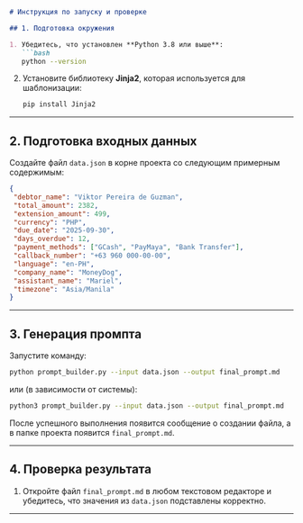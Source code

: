 
````markdown
# Инструкция по запуску и проверке

## 1. Подготовка окружения

1. Убедитесь, что установлен **Python 3.8 или выше**:  
   ```bash
   python --version
````

2. Установите библиотеку **Jinja2**, которая используется для шаблонизации:

   ```bash
   pip install Jinja2
   ```

---

## 2. Подготовка входных данных

Создайте файл `data.json` в корне проекта со следующим примерным содержимым:

```json
{
 "debtor_name": "Viktor Pereira de Guzman",
 "total_amount": 2382,
 "extension_amount": 499,
 "currency": "PHP",
 "due_date": "2025-09-30",
 "days_overdue": 12,
 "payment_methods": ["GCash", "PayMaya", "Bank Transfer"],
 "callback_number": "+63 960 000-00-00",
 "language": "en-PH",
 "company_name": "MoneyDog",
 "assistant_name": "Mariel",
 "timezone": "Asia/Manila"
}
```

---

## 3. Генерация промпта

Запустите команду:

```bash
python prompt_builder.py --input data.json --output final_prompt.md
```

или (в зависимости от системы):

```bash
python3 prompt_builder.py --input data.json --output final_prompt.md
```

После успешного выполнения появится сообщение о создании файла, а в папке проекта появится `final_prompt.md`.

---

## 4. Проверка результата

1. Откройте файл `final_prompt.md` в любом текстовом редакторе и убедитесь, что значения из `data.json` подставлены корректно.


---

